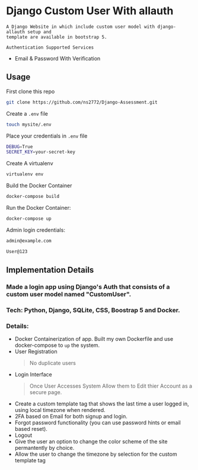 # Django Custom User With allauth

```
A Django Website in which include custom user model with django-allauth setup and
template are available in bootstrap 5.
```

`` Authentication Supported Services ``
* Email & Password With Verification

## Usage

First clone this repo
```bash
git clone https://github.com/ns2772/Django-Assessment.git 
```

Create a `.env` file
```bash
touch mysite/.env
```

Place your credentials in `.env` file
```bash
DEBUG=True
SECRET_KEY=your-secret-key
```

Create A virtualenv
```bash
virtualenv env
```

Build the Docker Container
```bash
docker-compose build
```

Run the Docker Container:
```bash
docker-compose up
```

Admin login credentials:
```bash
admin@example.com
```
```bash
User@123
```

## Implementation Details

### Made a login app using Django's Auth that consists of a custom user model named "CustomUser".

### Tech: Python, Django, SQLite, CSS, Boostrap 5 and Docker. 

### Details:
- Docker Containerization of app. Built my own Dockerfile and use docker-compose to `up` the system.
- User Registration
    > No duplicate users
- Login Interface
    > Once User Accesses System Allow them to Edit thier Account as a secure page.
- Create a custom template tag that shows the last time a user logged in, using local timezone when rendered. 
- 2FA based on Email for both signup and login. 
- Forgot password functionality (you can use password hints or email based reset).
- Logout  
- Give the user an option to change the color scheme of the site permantently by choice.
- Allow the user to change the timezone by selection for the custom template tag

